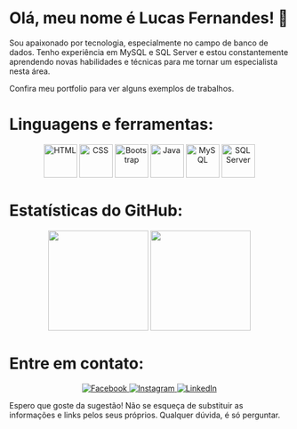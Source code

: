 # Olá, meu nome é Lucas Fernandes! :wave:

Sou apaixonado por tecnologia, especialmente no campo de banco de dados. Tenho experiência em MySQL e SQL Server e estou constantemente aprendendo novas habilidades e técnicas para me tornar um especialista nesta área.

Confira meu portfolio para ver alguns exemplos de trabalhos.

# Linguagens e ferramentas:

<div align="center">
  <img src="https://cdn.jsdelivr.net/gh/devicons/devicon/icons/html5/html5-original-wordmark.svg" alt="HTML" width="60" height="60" />
  <img src="https://cdn.jsdelivr.net/gh/devicons/devicon/icons/css3/css3-original-wordmark.svg" alt="CSS" width="60" height="60" />
  <img src="https://cdn.jsdelivr.net/gh/devicons/devicon/icons/bootstrap/bootstrap-original-wordmark.svg" alt="Bootstrap" width="60" height="60" />
  <img src="https://cdn.jsdelivr.net/gh/devicons/devicon/icons/java/java-original-wordmark.svg" alt="Java" width="60" height="60" />
  <img src="https://cdn.jsdelivr.net/gh/devicons/devicon/icons/mysql/mysql-original-wordmark.svg" alt="MySQL" width="60" height="60" />
  <img src="https://cdn.jsdelivr.net/gh/devicons/devicon/icons/microsoftsqlserver/microsoftsqlserver-plain-wordmark.svg" alt="SQL Server" width="60" height="60" />
</div>

# Estatísticas do GitHub:

<div align="center">
  <img height="180em" src="https://github-readme-stats.vercel.app/api?username=lucasrx6&show_icons=true&theme=dracula&include_all_commits=true&count_private=true" />
  <img height="180em" src="https://github-readme-stats.vercel.app/api/top-langs/?username=lucasrx6&layout=compact&theme=dracula" />
</div>

# Entre em contato:

<div align="center">
  <a href="https://www.facebook.com/lucas.fernandes.199666" target="_blank">
    <img src="https://img.shields.io/badge/Facebook-1877F2?style=for-the-badge&logo=facebook&logoColor=white" alt="Facebook" />
  </a>
  <a href="https://www.instagram.com/fernand.luks/" target="_blank">
    <img src="https://img.shields.io/badge/Instagram-E4405F?style=for-the-badge&logo=instagram&logoColor=white" alt="Instagram" />
  </a>
  <a href="https://www.linkedin.com/in/lucas-fernandes-de-oliveira-011813154" target="_blank">
    <img src="https://img.shields.io/badge/LinkedIn-0077B5?style=for-the-badge&logo=linkedin&logoColor=white" alt="LinkedIn" />
  </a>
</div>


Espero que goste da sugestão! Não se esqueça de substituir as informações e links pelos seus próprios. Qualquer dúvida, é só perguntar.
